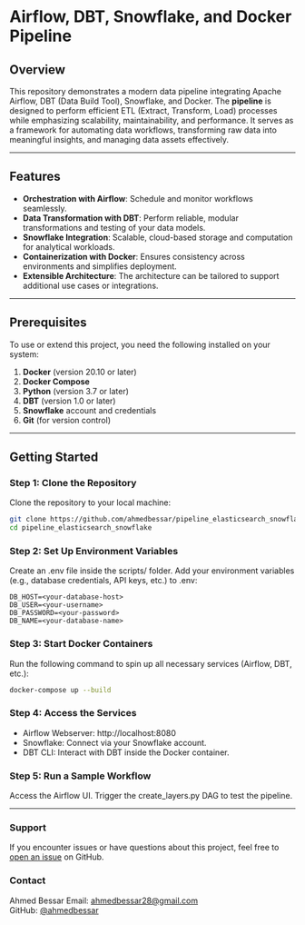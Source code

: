 # Airflow, DBT, Snowflake, and Docker Pipeline

## Overview

This repository demonstrates a modern data pipeline integrating Apache Airflow, DBT (Data Build Tool), Snowflake, and Docker. The **pipeline** is designed to perform efficient ETL (Extract, Transform, Load) processes while emphasizing scalability, maintainability, and performance. It serves as a framework for automating data workflows, transforming raw data into meaningful insights, and managing data assets effectively.

---

## Features

- **Orchestration with Airflow**: Schedule and monitor workflows seamlessly.
- **Data Transformation with DBT**: Perform reliable, modular transformations and testing of your data models.
- **Snowflake Integration**: Scalable, cloud-based storage and computation for analytical workloads.
- **Containerization with Docker**: Ensures consistency across environments and simplifies deployment.
- **Extensible Architecture**: The architecture can be tailored to support additional use cases or integrations.

---


## Prerequisites

To use or extend this project, you need the following installed on your system:

1. **Docker** (version 20.10 or later)
2. **Docker Compose**
3. **Python** (version 3.7 or later)
4. **DBT** (version 1.0 or later)
5. **Snowflake** account and credentials
6. **Git** (for version control)

---

## Getting Started

### Step 1: Clone the Repository

Clone the repository to your local machine:

```bash
git clone https://github.com/ahmedbessar/pipeline_elasticsearch_snowflake.git
cd pipeline_elasticsearch_snowflake
```

### Step 2: Set Up Environment Variables
Create an .env file inside the scripts/ folder.
Add your environment variables (e.g., database credentials, API keys, etc.) to .env:
```
DB_HOST=<your-database-host>
DB_USER=<your-username>
DB_PASSWORD=<your-password>
DB_NAME=<your-database-name>
```

### Step 3: Start Docker Containers
Run the following command to spin up all necessary services (Airflow, DBT, etc.):
```bash
docker-compose up --build
```

### Step 4: Access the Services
- Airflow Webserver: http://localhost:8080
- Snowflake: Connect via your Snowflake account.
- DBT CLI: Interact with DBT inside the Docker container.


### Step 5: Run a Sample Workflow
Access the Airflow UI.
Trigger the create_layers.py DAG to test the pipeline.

---

### Support
If you encounter issues or have questions about this project, feel free to [open an issue](https://github.com/ahmedbessar/pipeline_elasticsearch_snowflake/issues) on GitHub.

### Contact
Ahmed Bessar 
Email: ahmedbessar28@gmail.com  
GitHub: [@ahmedbessar](https://github.com/ahmedbessar)
